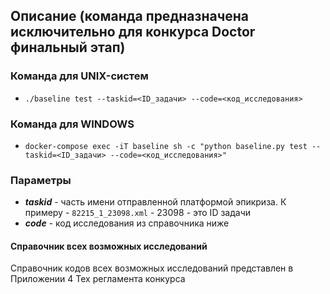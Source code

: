 ## Описание (команда предназначена исключительно для конкурса Doctor финальный этап)
### Команда для UNIX-систем
- ```./baseline test --taskid=<ID_задачи> --code=<код_исследования>```
### Команда для WINDOWS
- ```docker-compose exec -iT baseline sh -c "python baseline.py test --taskid=<ID_задачи> --code=<код_исследования>"```

### Параметры
- ***taskid*** - часть имени отправленной платформой эпикриза. К примеру - ```82215_1_23098.xml``` - 23098 - это ID задачи
- ***code*** - код исследования из справочника ниже

#### Справочник всех возможных исследований
Справочник кодов всех возможных исследований представлен в Приложении 4 Тех регламента конкурса

